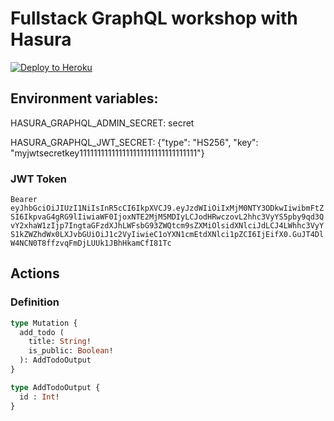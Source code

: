 # Fullstack GraphQL workshop with Hasura

[![Deploy to
Heroku](https://www.herokucdn.com/deploy/button.svg)](https://heroku.com/deploy?template=https://github.com/coco98/3factor-workshop-heroku)

## Environment variables:

HASURA_GRAPHQL_ADMIN_SECRET: secret

HASURA_GRAPHQL_JWT_SECRET: {"type": "HS256", "key": "myjwtsecretkey111111111111111111111111111111111"}

### JWT Token

`Bearer eyJhbGciOiJIUzI1NiIsInR5cCI6IkpXVCJ9.eyJzdWIiOiIxMjM0NTY3ODkwIiwibmFtZSI6IkpvaG4gRG9lIiwiaWF0IjoxNTE2MjM5MDIyLCJodHRwczovL2hhc3VyYS5pby9qd3QvY2xhaW1zIjp7IngtaGFzdXJhLWFsbG93ZWQtcm9sZXMiOlsidXNlciJdLCJ4LWhhc3VyYS1kZWZhdWx0LXJvbGUiOiJ1c2VyIiwieC1oYXN1cmEtdXNlci1pZCI6IjEifX0.GuJT4DlW4NCN0T8ffzvqFmDjLUUk1JBhHkamCfI81Tc`

## Actions

### Definition

```graphql
type Mutation {
  add_todo (
    title: String!
    is_public: Boolean!
  ): AddTodoOutput
}

type AddTodoOutput {
  id : Int!
}
```


